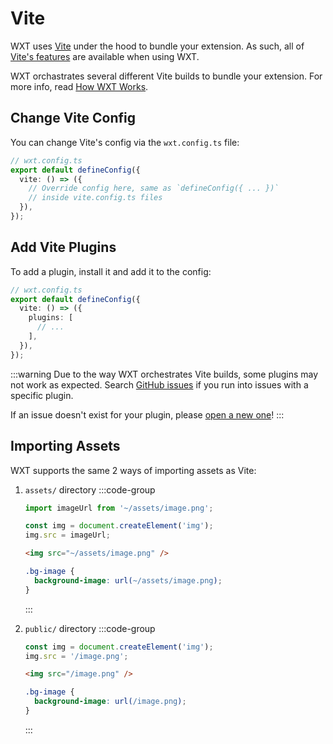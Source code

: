 # Vite

WXT uses [Vite](https://vitejs.dev/) under the hood to bundle your extension. As such, all of [Vite's features](https://vitejs.dev/guide/features.html) are available when using WXT.

WXT orchastrates several different Vite builds to bundle your extension. For more info, read [How WXT Works](/guide/resources/how-wxt-works).

## Change Vite Config

You can change Vite's config via the `wxt.config.ts` file:

```ts
// wxt.config.ts
export default defineConfig({
  vite: () => ({
    // Override config here, same as `defineConfig({ ... })`
    // inside vite.config.ts files
  }),
});
```

## Add Vite Plugins

To add a plugin, install it and add it to the config:

```ts
// wxt.config.ts
export default defineConfig({
  vite: () => ({
    plugins: [
      // ...
    ],
  }),
});
```

:::warning
Due to the way WXT orchestrates Vite builds, some plugins may not work as expected. Search [GitHub issues](https://github.com/wxt-dev/wxt/issues?q=is%3Aissue+label%3A%22vite+plugin%22) if you run into issues with a specific plugin.

If an issue doesn't exist for your plugin, please [open a new one](https://github.com/wxt-dev/wxt/issues/new/choose)!
:::

## Importing Assets

WXT supports the same 2 ways of importing assets as Vite:

1. `assets/` directory
   :::code-group

   ```ts [JS]
   import imageUrl from '~/assets/image.png';

   const img = document.createElement('img');
   img.src = imageUrl;
   ```

   ```html [HTML]
   <img src="~/assets/image.png" />
   ```

   ```css [CSS]
   .bg-image {
     background-image: url(~/assets/image.png);
   }
   ```

   :::

2. `public/` directory
   :::code-group
   ```ts [JS]
   const img = document.createElement('img');
   img.src = '/image.png';
   ```
   ```html [HTML]
   <img src="/image.png" />
   ```
   ```css [CSS]
   .bg-image {
     background-image: url(/image.png);
   }
   ```
   :::
